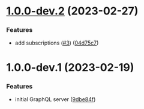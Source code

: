 # [1.0.0-dev.2](https://github.com/thederekkaplan/syntropic-api/compare/v1.0.0-dev.1...v1.0.0-dev.2) (2023-02-27)


### Features

* add subscriptions ([#3](https://github.com/thederekkaplan/syntropic-api/issues/3)) ([04d75c7](https://github.com/thederekkaplan/syntropic-api/commit/04d75c7d0facbf00705537ffb74505f51b496d99))

# 1.0.0-dev.1 (2023-02-19)


### Features

* initial GraphQL server ([9dbe84f](https://github.com/thederekkaplan/syntropic-api/commit/9dbe84f422b1ddf3eb60613283f86e456b78970f))
